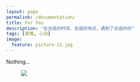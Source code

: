 ```yaml
---
layout: page
permalink: /documentation/
title: For You
description: "在合适的时间、合适的地点，遇到了合适的你"
tags: [爱情, 心动]
image: 
  feature: picture-11.jpg
---
```




Nothing...
    
<figure class="half">
	<a href="{{ site.url }}/images/qiyin.png"><img src="{{ site.url }}/images/hanbing.jpg"></a>
</figure>